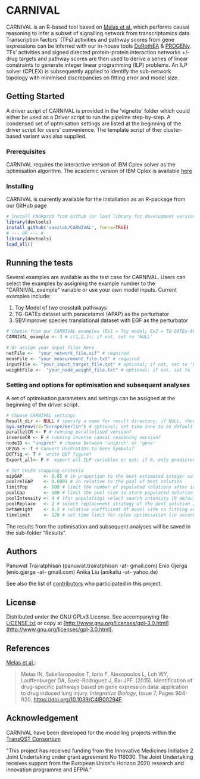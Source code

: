 # CARNIVAL

CARNIVAL is an R-based tool based on [Melas et al.](https://pubs.rsc.org/en/content/articlehtml/2015/ib/c4ib00294f) which performs causal reasoning to infer a subset of signalling network from transcriptomics data.
Transcription factors’ (TFs) activities and pathway scores from gene expressions can be inferred with our in-house tools [DoRothEA](https://github.com/saezlab/DoRothEA) & [PROGENy](https://github.com/saezlab/progeny).
TFs’ activities and signed directed protein-protein interaction networks +/- drug targets and pathway scores are then used to derive a series of linear constraints to generate integer linear programming (ILP) problems. 
An ILP solver (CPLEX) is subsequently applied to identify the sub-network topology with minimised discrepancies on fitting error and model size.

## Getting Started

A driver script of CARNIVAL is provided in the 'vignette' folder which could either be used as a Driver script to run the pipeline step-by-step. A condensed set of optmisation settings are listed at the beginning of the driver script for users' convenience. The template script of ther cluster-based variant was also supplied.

### Prerequisites

CARNIVAL requires the interactive version of IBM Cplex solver as the optimisation algorithm. The academic version of IBM Cplex is available [here](https://www.ibm.com/developerworks/community/blogs/jfp/entry/CPLEX_Is_Free_For_Students?lang=en) 

### Installing

CARNIVAL is currently available for the installation as an R-package from our GitHub page

```R
# Install CNORprob from Github (or load library for development version)
library(devtools)
install_github('saezlab/CARNIVAL', force=TRUE)
# --- OR --- #
library(devtools)
load_all()
```

## Running the tests

Several examples are available as the test case for CARNIVAL. Users can select the examples by assigning the example number to the "CARNIVAL_example" variable or use your own model inputs. Current examples include: 
1) Toy Model of two crosstalk pathways 
2) TG-GATEs dataset with paracetamol (APAP) as the perturbator
3) SBVimprover species translational dataset with EGF as the perturbator

```R
# Choose from our CARNIVAL examples (Ex1 = Toy model; Ex2 = TG-GATEs-APAP; Ex3 = SBVimprover-EGF)
CARNIVAL_example <- 3 # c(1,2,3); if not, set to 'NULL'

# Or assign your input files here
netFile <-  "your_network_file.sif" # required
measFile <- "your_measurement_file.txt" # required
inputFile <- "your_input_target_file.txt" # optional; if not, set to 'NULL'
weightFile <-  "your_node_weight_file.txt" # optional; if not, set to 'NULL'

```

### Setting and options for optimisation and subsequent analyses 

A set of optimisation parameters and settings can be assigned at the beginning of the driver script.

```R
# Choose CARNIVAL settings
Result_dir <- NULL # specify a name for result directory; if NULL, then date and time will be used by default
Sys.setenv(TZ="Europe/Berlin") # optional; set time zone to as default results' foldername
parallelCR <- F # running parallelised version?
inverseCR <- F # running inverse causal reasoning version?
nodeID <- "uniprot" # choose between 'uniprot' or 'gene'
UP2GS <- T # Convert UniProtIDs to Gene Symbols?
DOTfig <- T #  write DOT figure?
Export_all<- F #  export all ILP variables or not; if 0, only predicted node values and sif file will be written

# Set CPLEX stopping criteria
mipGAP        <- 0.05 # in proportion to the best estimated integer solution
poolrelGAP    <- 0.0001 # in relative to the pool of best solution
limitPop      <- 500 # limit the number of populated solutions after identified best solution
poolCap       <- 100 # limit the pool size to store populated solution
poolIntensity <- 4 # (for populating) select search intensity [0 default/ 1 to 4]
poolReplace   <- 2 # select replacement strategy of the pool solution [0 default/ 1 to 2]
betaWeight    <- 0.2 # relative coefficient of model size to fitting error in the objective function [default 0.2]
timelimit     <- 120 # set time limit for cplex optimisation (in seconds)
```

The results from the optimisation and subsequent analyses will be saved in the sub-folder "Results".

## Authors

Panuwat Trairatphisan (panuwat.trairatphisan -at- gmail.com)
Enio Gjerga (enio.gjerga -at- gmail.com)
Anika Liu (anikaliu -at- yahoo.de)


See also the list of [contributors](https://github.com/saezlab/CARNIVAL/contributors) who participated in this project.

## License

Distributed under the GNU GPLv3 License. See accompanying file [LICENSE.txt](https://github.com/saezlab/CARNIVAL/blob/master/LICENSE.txt) or copy at [http://www.gnu.org/licenses/gpl-3.0.html](http://www.gnu.org/licenses/gpl-3.0.html).

## References

[Melas et al.](https://pubs.rsc.org/en/content/articlehtml/2015/ib/c4ib00294f):

> Melas IN, Sakellaropoulos T, Iorio F, Alexopoulos L, Loh WY, Lauffenburger DA, Saez-Rodriguez J, Bai JPF. (2015). Identification of drug-specific pathways based on gene expression data: application to drug induced lung injury. *Integrative Biology*, Issue 7, Pages 904-920, https://doi.org/10.1039/C4IB00294F.

## Acknowledgement

CARNIVAL have been developed for the modelling projects within the [TransQST Consortium](https://transqst.org)

"This project has received funding from the Innovative Medicines Initiative 2 Joint Undertaking under grant agreement No 116030. The Joint Undertaking receives support from the European Union's Horizon 2020 research and innovation programme and EFPIA."
